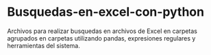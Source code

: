 # Busquedas-en-excel-con-python
Archivos para realizar busquedas en archivos de Excel en carpetas agrupados en carpetas utilizando pandas, expresiones regulares y herramientas del sistema.
